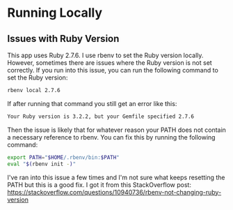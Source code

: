 # Running Locally

## Issues with Ruby Version

This app uses Ruby 2.7.6. I use rbenv to set the Ruby version locally. However, sometimes there are issues where the Ruby version is not set correctly. If you run into this issue, you can run the following command to set the Ruby version:

```zsh
rbenv local 2.7.6
```

If after running that command you still get an error like this:

```zsh
Your Ruby version is 3.2.2, but your Gemfile specified 2.7.6
```

Then the issue is likely that for whatever reason your PATH does not contain a necessary reference to rbenv. You can fix this by running the following command:

```zsh
export PATH="$HOME/.rbenv/bin:$PATH"
eval "$(rbenv init -)"
```

I've ran into this issue a few times and I'm not sure what keeps resetting the PATH but this is a good fix. I got it from this StackOverflow post: <https://stackoverflow.com/questions/10940736/rbenv-not-changing-ruby-version>
